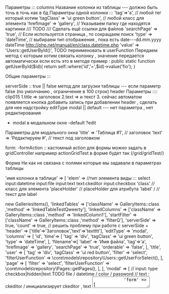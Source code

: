 
Параметры ::: columns 
   Название колонки из таблицы  --- должно быть точь в точь как в бд
       Параметры одной колонки ::: 
       'tag'=>'a',   // любой тег который хотим 
       'tagClass' => 'ui green button',   // любой класс для элемента 
       'hrefImage' => 'gallery', // Указываем папку где находятся картинки /// TODO /// Сделать ещё ссылки для файлов 
       'searchPage' => 'true',  //  Если используется страница , то сокращаем поиск 
       'type' => 'dateTime',   // выбираем тип отображения , пока есть date---dd.mm.yyyy   dateTime http://php.net/manual/en/class.datetime.php 
       'value' => 'Users::getUserById()',   TODO переименовать в userFunction  Передаем метод с которым хотим связать колонку , значение передается автоматически если есть это в методе пример :
public static function getUserById($id){
     return self::where('id','=',$id)->value('fio');
}


Общие параметры :::

serverSide :: true || false     метод для загрузки таблицы --- если параметр false (по умолчанию , ограничение в 100 строк)
header  Параметры ::::  clip015 
1.title => заголовок 
2.text => и текст
3. сейчас автоматом появляется кнопка добавить запись при добавлении header , сделать для нее надстройку
editType modal || default    --- нет параметра , нет редактирования
- modal в модальном окне
-default ?edit


Параметры для модального окна
'title' => 'Таблица #1',     // заголовок
'text' => 'Редактируем #',  // текст под заголовком

form: 
-formAction   :: кастомный action для формы можно задать в gridController   например actionGridTest
в форме будет так (/grid/gridTest/)

Форма Ни как не связана с полями которые мы задавали в параметрах таблицы 

'имя колонки в таблице'   => [
'elem' => //тип элемента       виды :::   select    input:datetime   input:file    input:text   text:ckeditor    input:checkbox
'class' // класс для элемента
    'placeHolder' // placeHolder для атрибута
    'label' / // текст для label   


<?= Grid::init(
	[
		'model' => new GalleriesItems(),
		'linkedTables' => ['className' => GalleryItems::class ,'method' => 'linkedTableTestQweerty'],
		'linkedColumns' => ['className' => GalleryItems::class ,'method' => 'linkedColumn1'],
		'startFilter' => ['className' => GalleryItems::class ,'method' => 'filterQ'],
		'serverSide' => true,
		'count' => true, // решить проблему при работе с serverSide +
		'header' => ['title'=>'Заголовок','text'=>'textttt'],
		'editType' => 'modal',
		'columns' => [
			'id',
			'time'=> [
				'tag' => 'div',
				'tagClass' => 'ui green button',
				'type' => 'dateTime',
			],
			'filename'=>[
				'label' => 'Имя файла',
				'tag'=>'a',
				'hrefImage' => 'gallery',
				'searchPage' => 'true',
				'orderable' => 'false',
			],
			'title',
			'user' => [
				'tag' => 'div',
				'tagClass' => 'ui red button',
				'filter' => 'select',
				'filterUserFunction' => \core\models\repository\Users::getUserForSelect(),
			],
			'page' => [
				'filter' => 'select',
				'filterUserFunction' => \core\models\repository\Pages::getPages(),
			],
		],

		'modal' => [
			// input: type checkbox|hidden|text TODO file / datetime / color / password
			// text : ckeditor / инициализирует ckeditor , text <textarea>
			'form' => [
				'page' => [
					'elem' => 'select',
					'values' =>  'Pages::getPages()',
					'needles' => ['value'],
					'glue' => 'number'
				],
				'filename' => [
					'elem' => 'input:file', //тип элемента
					'dir' => 'gallery',  //  site/files/grid/test/imageName.jpg ??? Как можно передать страницу
					'searchPage' => true,
					'width' => 400,
					'height' => 300,
				],
				'user' => [
					'elem' => 'select',
					'values' =>  'Users::getUsers(id,fio)',
					'needles' => ['fio'],
				],

				'time' => [
					'elem' => 'input:datetime',
					'label' => 'Дата', // лабел для инпута
				],

				'time_start' => [
					'elem' => 'input:datetime',
					'label' => 'Дата старта', // лабел для инпута
				],
				'time_end' => [
					'elem' => 'input:datetime',
					'label' => 'Дата финиша', // лабел для инпута
				],
			],
		],
	]
);?>
<?/*= Grid::init(
	[
		'model' => new GalleriesItems(),
		'linkedTables' => ['className' => GalleryItems::class ,'method' => 'linkedTableTestQweerty'],
		'linkedColumns' => ['className' => GalleryItems::class ,'method' => 'linkedColumn1'],
		'startFilter' => ['className' => GalleryItems::class ,'method' => 'filterUser1','value' => 1],
		'count' => true, // решить проблему при работе с serverSide +
		'header' => ['title'=>'Заголовок','text'=>'textttt'],
		'editType' => 'modal',
		'columns' => [
			'id',
			'time'=> [
				'tag' => 'div',
				'tagClass' => 'ui green button',
				'type' => 'dateTime',
			],
			'filename'=>[
				'label' => 'Имя файла',
				'tag'=>'a',
				'hrefImage' => 'gallery',
				'searchPage' => 'true',
				'orderable' => 'false',
			],
			'user' => [
				'tag' => 'div',
				'tagClass' => 'ui red button',
				//'value' =>  'users.fio',
			],
			'page' => [
				//'value' => 'pages.title'
			],
		],

		'modal' => [
			// input: type checkbox|hidden|text TODO file / datetime / color / password
			// text : ckeditor / инициализирует ckeditor , text <textarea>
			'form' => [
				'filename' => [
					'elem' => 'input:file', //тип элемента
					'dir' => 'gallery',  //  site/files/grid/test/imageName.jpg ??? Как можно передать страницу
					'searchPage' => true,
					'width' => 400,
					'height' => 300,
				],
				'page' => [
					'elem' => 'select',
					'values' =>  'Pages::getPages()',
					'needles' => ['longname'],
					'glue' => 'number'
				],
				'user' => [
					'elem' => 'select',
					'values' =>  'Users::getUsers(id,fio)',
					'needles' => ['fio'],
				],
				'time' => [
					'elem' => 'input:datetime',
					'label' => 'Дата', // лабел для инпута
				],
				'time_start' => [
					'elem' => 'input:datetime',
					'label' => 'Дата старта', // лабел для инпута
				],
				'time_end' => [
					'elem' => 'input:datetime',
					'label' => 'Дата финиша', // лабел для инпута
				],
			],
		],
	]
);*/?>
<?= Grid::init([
	'model' => new Settings(),
	//'columns' => ['*'],
	'editType'=>'modal',
	'serverSide' => true,
	'modal' => [
		'form' => [
			'formAction' => '',
			/*'id' => [
				'elem' => 'input:text', //тип элемента
				'class' => 'test', // класс элемента
				'placeHolder' => 'Айди', // атрибут , как хотим там и назовем
				'label' => 'Это Айди', // лабел для инпута
				'data' => ['data-required = "1"', 'data-test = "2"']
			],*/
			'key' => [
				'elem' => 'input:text',
			],
			'val' => [
				'elem' => 'input:text',
			],
			'comment' => [
				'elem' => 'text:ckeditor',
				'config' => 'micro',
			],
		],
	],
]);?>







